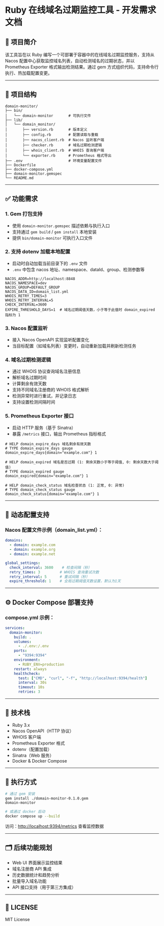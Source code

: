 # Ruby 在线域名过期监控工具 - 开发需求文档

## 📌 项目简介

该工具旨在以 Ruby 编写一个可部署于容器中的在线域名过期监控服务，支持从 Nacos 配置中心获取监控域名列表，自动检测域名的过期状态，并以 Prometheus Exporter 格式输出检测结果。通过 gem 方式组织代码，支持命令行执行、热加载配置变更。

---

## 🧱 项目结构

```
domain-monitor/
├── bin/
│   └── domain-monitor       # 可执行文件
├── lib/
│   └── domain_monitor/
│       ├── version.rb       # 版本定义
│       ├── config.rb        # 配置读取与重载
│       ├── nacos_client.rb  # Nacos 监听客户端
│       ├── checker.rb       # 域名过期检测逻辑
│       ├── whois_client.rb  # WHOIS 查询客户端
│       └── exporter.rb      # Prometheus 格式导出
├── .env                     # 环境变量配置文件
├── Dockerfile
├── docker-compose.yml
├── domain-monitor.gemspec
└── README.md
```

---

## ✅ 功能需求

### 1. Gem 打包支持
- 使用 `domain-monitor.gemspec` 描述依赖与执行入口
- 支持通过 `gem build` / `gem install` 本地安装
- 提供 `bin/domain-monitor` 可执行入口文件

### 2. 支持 dotenv 加载本地配置
- 启动时自动加载当前目录下的 `.env` 文件
- `.env` 中包含 nacos 地址、namespace、dataId、group、检测参数等

```dotenv
NACOS_ADDR=http://localhost:8848
NACOS_NAMESPACE=dev
NACOS_GROUP=DEFAULT_GROUP
NACOS_DATA_ID=domain_list.yml
WHOIS_RETRY_TIMES=3
WHOIS_RETRY_INTERVAL=5
CHECK_INTERVAL=3600
EXPIRE_THRESHOLD_DAYS=1  # 域名过期阈值天数，小于等于此值时 domain_expired 指标为 1
```

### 3. Nacos 配置监听
- 接入 Nacos OpenAPI 实现监听配置变化
- 当目标配置（如域名列表）变更时，自动重新加载并刷新检测任务

### 4. 域名过期检测逻辑
- 通过 WHOIS 协议查询域名注册信息
- 解析域名过期时间
- 计算剩余有效天数
- 支持不同域名注册商的 WHOIS 格式解析
- 检测异常时进行重试，并记录日志
- 支持设置检测间隔时间

### 5. Prometheus Exporter 接口
- 启动 HTTP 服务（基于 Sinatra）
- 暴露 `/metrics` 接口，输出 Prometheus 指标格式

```text
# HELP domain_expire_days 域名剩余有效天数
# TYPE domain_expire_days gauge
domain_expire_days{domain="example.com"} 1

# HELP domain_expired 域名是否过期 (1: 剩余天数小于等于阈值, 0: 剩余天数大于阈值)
# TYPE domain_expired gauge
domain_expired{domain="example.com"} 1

# HELP domain_check_status 域名检查状态 (1: 正常, 0: 异常)
# TYPE domain_check_status gauge
domain_check_status{domain="example.com"} 1
```

---

## 🔄 动态配置支持

### Nacos 配置文件示例（domain_list.yml）：

```yaml
domains:
  - domain: example.com
  - domain: example.org
  - domain: example.net

global_settings:
  check_interval: 3600    # 检查间隔（秒）
  retry_times: 3         # WHOIS 查询重试次数
  retry_interval: 5      # 重试间隔（秒）
  expire_threshold: 1    # 全局过期阈值天数设置，默认为1天
```

---

## ⚙️ Docker Compose 部署支持

### compose.yml 示例：

```yaml
services:
  domain-monitor:
    build: .
    volumes:
      - ./.env:/.env
    ports:
      - "9394:9394"
    environment:
      - RUBY_ENV=production
    restart: always
    healthcheck:
      test: ["CMD", "curl", "-f", "http://localhost:9394/health"]
      interval: 30s
      timeout: 10s
      retries: 3
```

---

## 🧰 技术栈

* Ruby 3.x
* Nacos OpenAPI（HTTP 协议）
* WHOIS 客户端
* Prometheus Exporter 格式
* dotenv（配置加载）
* Sinatra（Web 服务）
* Docker & Docker Compose

---

## 🚀 执行方式

```sh
# 通过 gem 安装
gem install ./domain-monitor-0.1.0.gem
domain-monitor

# 或通过 docker 启动
docker compose up --build
```

访问：[http://localhost:9394/metrics](http://localhost:9394/metrics) 查看监控数据

---

## 🗂️ 后续功能规划

* Web UI 界面展示监控结果
* 域名注册商 API 集成
* 历史数据统计和趋势分析
* 批量导入域名功能
* API 接口支持（用于第三方集成）

---

## 📄 LICENSE

MIT License

